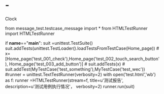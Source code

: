 # -
Clock














from message_test.testcase_message import *
from HTMLTestRunner import HTMLTestRunner


if __name__=="__main__":
    suit =unittest.TestSuite()
    suit.addTests(unittest.TestLoader().loadTestsFromTestCase(Home_page))
    # x=[Home_page('test_001_check'),Home_page('test_002_touch_search_button'), Home_page('test_003_add_button')]
    # suit.addTests(x)
    # suit.addTest(MyTestCase('test_something'),MyTestCase('test_wec'))
    #runner = unittest.TextTestRunner(verbosity=2)
    with open('test.html','wb') as f:
        runner =HTMLTestRunner(stream=f,
                           title=u'测试报告',
                           description=u'测试用例执行情况'，
                           verbosity=2)
        runner.run(suit)
